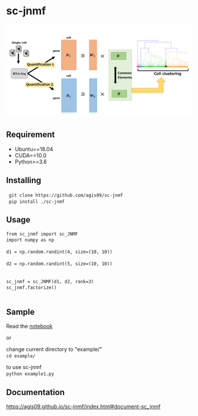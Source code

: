 # sc-jnmf
![main_fig](/fig/fig.png)

## Requirement
- Ubuntu==18.04
- CUDA==10.0
- Python>=3.6

## Installing
` git clone https://github.com/agis09/sc-jnmf`  
` pip install ./sc-jnmf`

## Usage
```python3
from sc_jnmf import sc_JNMF
import numpy as np

d1 = np.random.randint(4, size=(10, 10))

d2 = np.random.randint(5, size=(10, 10))


sc_jnmf = sc_JNMF(d1, d2, rank=3)
sc_jnmf.factorize()


```

## Sample
Read the [notebook](/example/example.ipynb)  

or  

change current directory to "example/"  
`cd example/ `  

to use sc-jnmf  
`python example1.py`  

## Documentation
https://agis09.github.io/sc-jnmf/index.html#document-sc_jnmf
